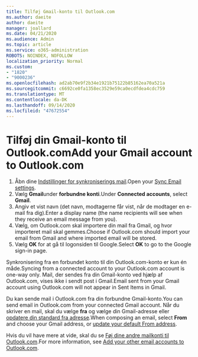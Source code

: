 ```yaml
---
title: Tilføj Gmail-konto til Outlook.com
ms.author: daeite
author: daeite
manager: joallard
ms.date: 04/21/2020
ms.audience: Admin
ms.topic: article
ms.service: o365-administration
ROBOTS: NOINDEX, NOFOLLOW
localization_priority: Normal
ms.custom:
- "1820"
- "9000236"
ms.openlocfilehash: ad2ab70e9f2b34e1921b75122b85162ea70a521a
ms.sourcegitcommit: c6692ce0fa1358ec3529e59ca0ecdfdea4cdc759
ms.translationtype: MT
ms.contentlocale: da-DK
ms.lasthandoff: 09/14/2020
ms.locfileid: "47672554"
---
```

# <a name="add-your-gmail-account-to-outlookcom"></a><span data-ttu-id="e739b-102">Tilføj din Gmail-konto til Outlook.com</span><span class="sxs-lookup"><span data-stu-id="e739b-102">Add your Gmail account to Outlook.com</span></span>

1. <span data-ttu-id="e739b-103">Åbn dine [Indstillinger for synkroniserings mail](https://go.microsoft.com/fwlink/?linkid=875264).</span><span class="sxs-lookup"><span data-stu-id="e739b-103">Open your [Sync Email settings](https://go.microsoft.com/fwlink/?linkid=875264).</span></span>
2. <span data-ttu-id="e739b-104">Vælg **Gmail**under **forbundne konti**.</span><span class="sxs-lookup"><span data-stu-id="e739b-104">Under **Connected accounts**, select **Gmail**.</span></span>
3. <span data-ttu-id="e739b-105">Angiv et vist navn (det navn, modtagerne får vist, når de modtager en e-mail fra dig).</span><span class="sxs-lookup"><span data-stu-id="e739b-105">Enter a display name (the name recipients will see when they receive an email message from you).</span></span>
4. <span data-ttu-id="e739b-106">Vælg, om Outlook.com skal importere din mail fra Gmail, og hvor importeret mail skal gemmes.</span><span class="sxs-lookup"><span data-stu-id="e739b-106">Choose if Outlook.com should import your email from Gmail and where imported email will be stored.</span></span>
5. <span data-ttu-id="e739b-107">Vælg **OK** for at gå til logonsiden til Google.</span><span class="sxs-lookup"><span data-stu-id="e739b-107">Select **OK** to go to the Google sign-in page.</span></span>

<span data-ttu-id="e739b-108">Synkronisering fra en forbundet konto til din Outlook.com-konto er kun én måde.</span><span class="sxs-lookup"><span data-stu-id="e739b-108">Syncing from a connected account to your Outlook.com account is one-way only.</span></span> <span data-ttu-id="e739b-109">Mail, der sendes fra din Gmail-konto ved hjælp af Outlook.com, vises ikke i sendt post i Gmail.</span><span class="sxs-lookup"><span data-stu-id="e739b-109">Email sent from your Gmail account using Outlook.com will not appear in Sent Items in Gmail.</span></span>

<span data-ttu-id="e739b-110">Du kan sende mail i Outlook.com fra din forbundne Gmail-konto.</span><span class="sxs-lookup"><span data-stu-id="e739b-110">You can send email in Outlook.com from your connected Gmail account.</span></span> <span data-ttu-id="e739b-111">Når du skriver en mail, skal du vælge **fra** og vælge din Gmail-adresse eller [opdatere din standard fra adresse](https://go.microsoft.com/fwlink/?linkid=875264).</span><span class="sxs-lookup"><span data-stu-id="e739b-111">When composing an email, select **From** and choose your Gmail address, or [update your default From address](https://go.microsoft.com/fwlink/?linkid=875264).</span></span>

<span data-ttu-id="e739b-112">Hvis du vil have mere at vide, skal du se [Føj dine andre mailkonti til Outlook.com](https://support.office.com/article/c5224df4-5885-4e79-91ba-523aa743f0ba?wt.mc_id=Office_Outlook_com_Alchemy).</span><span class="sxs-lookup"><span data-stu-id="e739b-112">For more information, see [Add your other email accounts to Outlook.com](https://support.office.com/article/c5224df4-5885-4e79-91ba-523aa743f0ba?wt.mc_id=Office_Outlook_com_Alchemy).</span></span>